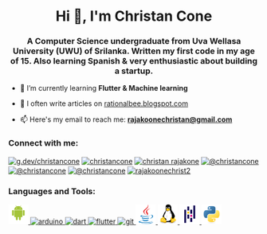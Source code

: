 <h1 align="center">Hi 👋, I'm Christan Cone</h1>
<h3 align="center">A Computer Science undergraduate from Uva Wellasa University (UWU) of Srilanka. Written my first code in my age of 15. Also learning Spanish & very enthusiastic about building a startup.</h3>

- 🌱 I’m currently learning **Flutter & Machine learning**

- 📝 I often write articles on [rationalbee.blogspot.com](rationalbee.blogspot.com)

- 📫 Here's my email to reach me: **rajakoonechristan@gmail.com**

<h3 align="left">Connect with me:</h3>
<p align="left">
<a href="https://dev.to/g.dev/christancone" target="blank"><img align="center" src="https://raw.githubusercontent.com/rahuldkjain/github-profile-readme-generator/master/src/images/icons/Social/devto.svg" alt="g.dev/christancone" height="30" width="40" /></a>
<a href="https://twitter.com/christancone" target="blank"><img align="center" src="https://raw.githubusercontent.com/rahuldkjain/github-profile-readme-generator/master/src/images/icons/Social/twitter.svg" alt="christancone" height="30" width="40" /></a>
<a href="https://linkedin.com/in/christan rajakone" target="blank"><img align="center" src="https://raw.githubusercontent.com/rahuldkjain/github-profile-readme-generator/master/src/images/icons/Social/linked-in-alt.svg" alt="christan rajakone" height="30" width="40" /></a>
<a href="https://stackoverflow.com/users/@christancone" target="blank"><img align="center" src="https://raw.githubusercontent.com/rahuldkjain/github-profile-readme-generator/master/src/images/icons/Social/stack-overflow.svg" alt="@christancone" height="30" width="40" /></a>
<a href="https://instagram.com/@christancone" target="blank"><img align="center" src="https://raw.githubusercontent.com/rahuldkjain/github-profile-readme-generator/master/src/images/icons/Social/instagram.svg" alt="@christancone" height="30" width="40" /></a>
<a href="https://www.codechef.com/users/@christancone" target="blank"><img align="center" src="https://cdn.jsdelivr.net/npm/simple-icons@3.1.0/icons/codechef.svg" alt="@christancone" height="30" width="40" /></a>
<a href="https://www.hackerrank.com/rajakoonechrist2" target="blank"><img align="center" src="https://raw.githubusercontent.com/rahuldkjain/github-profile-readme-generator/master/src/images/icons/Social/hackerrank.svg" alt="rajakoonechrist2" height="30" width="40" /></a>
</p>

<h3 align="left">Languages and Tools:</h3>
<p align="left"> <a href="https://developer.android.com" target="_blank" rel="noreferrer"> <img src="https://raw.githubusercontent.com/devicons/devicon/master/icons/android/android-original-wordmark.svg" alt="android" width="40" height="40"/> </a> <a href="https://www.arduino.cc/" target="_blank" rel="noreferrer"> <img src="https://cdn.worldvectorlogo.com/logos/arduino-1.svg" alt="arduino" width="40" height="40"/> </a> <a href="https://dart.dev" target="_blank" rel="noreferrer"> <img src="https://www.vectorlogo.zone/logos/dartlang/dartlang-icon.svg" alt="dart" width="40" height="40"/> </a> <a href="https://flutter.dev" target="_blank" rel="noreferrer"> <img src="https://www.vectorlogo.zone/logos/flutterio/flutterio-icon.svg" alt="flutter" width="40" height="40"/> </a> <a href="https://git-scm.com/" target="_blank" rel="noreferrer"> <img src="https://www.vectorlogo.zone/logos/git-scm/git-scm-icon.svg" alt="git" width="40" height="40"/> </a> <a href="https://www.java.com" target="_blank" rel="noreferrer"> <img src="https://raw.githubusercontent.com/devicons/devicon/master/icons/java/java-original.svg" alt="java" width="40" height="40"/> </a> <a href="https://www.linux.org/" target="_blank" rel="noreferrer"> <img src="https://raw.githubusercontent.com/devicons/devicon/master/icons/linux/linux-original.svg" alt="linux" width="40" height="40"/> </a> <a href="https://pandas.pydata.org/" target="_blank" rel="noreferrer"> <img src="https://raw.githubusercontent.com/devicons/devicon/2ae2a900d2f041da66e950e4d48052658d850630/icons/pandas/pandas-original.svg" alt="pandas" width="40" height="40"/> </a> <a href="https://www.python.org" target="_blank" rel="noreferrer"> <img src="https://raw.githubusercontent.com/devicons/devicon/master/icons/python/python-original.svg" alt="python" width="40" height="40"/> </a> </p>
